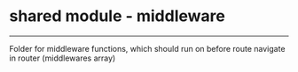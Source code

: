 # shared module - middleware

---

Folder for middleware functions, which should run on before route navigate in router (middlewares array)
